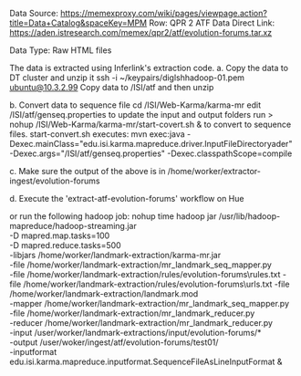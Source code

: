 Data Source: https://memexproxy.com/wiki/pages/viewpage.action?title=Data+Catalog&spaceKey=MPM
			 Row: QPR 2 ATF Data
			 Direct Link: https://aden.istresearch.com/memex/qpr2/atf/evolution-forums.tar.xz

Data Type: Raw HTML files

The data is extracted using Inferlink's extraction code.
a. Copy the data to DT cluster and unzip it
ssh -i ~/keypairs/diglshhadoop-01.pem ubuntu@10.3.2.99
Copy data to /ISI/atf and then unzip

b. Convert data to sequence file
cd /ISI/Web-Karma/karma-mr
edit /ISI/atf/genseq.properties to update the input and output folders
run > nohup /ISI/Web-Karma/karma-mr/start-covert.sh &
to convert to sequence files.
start-convert.sh executes:
mvn exec:java -Dexec.mainClass="edu.isi.karma.mapreduce.driver.InputFileDirectoryader" -Dexec.args="/ISI/atf/genseq.properties" -Dexec.classpathScope=compile

c. Make sure the output of the above is in
/home/worker/extractor-ingest/evolution-forums

d. Execute the 'extract-atf-evolution-forums' workflow on Hue

or run the following hadoop job: 
nohup time hadoop jar /usr/lib/hadoop-mapreduce/hadoop-streaming.jar \
    -D mapred.map.tasks=100 \
    -D mapred.reduce.tasks=500 \
    -libjars /home/worker/landmark-extraction/karma-mr.jar \
    -file /home/worker/landmark-extraction/mr_landmark_seq_mapper.py \
    -file /home/worker/landmark-extraction/rules/evolution-forums\rules.txt
    -file /home/worker/landmark-extraction/rules/evolution-forums\urls.txt
    -file /home/worker/landmark-extraction/landmark.mod \
    -mapper /home/worker/landmark-extraction/mr_landmark_seq_mapper.py \
    -file /home/worker/landmark-extraction/mr_landmark_reducer.py \
    -reducer /home/worker/landmark-extraction/mr_landmark_reducer.py \
    -input /user/worker/landmark-extractions/input/evolution-forums/* \
    -output /user/woker/ingest/atf/evolution-forums/test01/ \
    -inputformat edu.isi.karma.mapreduce.inputformat.SequenceFileAsLineInputFormat &



